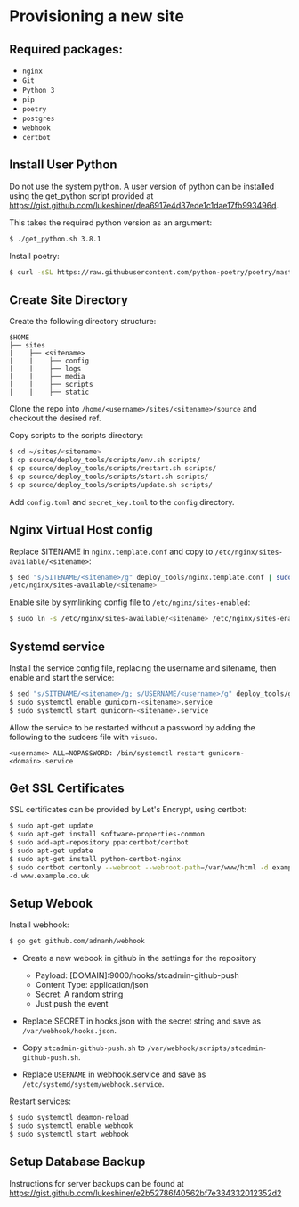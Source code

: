 # Provisioning a new site

## Required packages:
* `nginx`
* `Git`
* `Python 3`
* `pip`
* `poetry`
* `postgres`
* `webhook`
* `certbot`

## Install User Python

Do not use the system python. A user version of python can be installed using
the get_python script provided at
https://gist.github.com/lukeshiner/dea6917e4d37ede1c1dae17fb993496d.

This takes the required python version as an argument:

```bash
$ ./get_python.sh 3.8.1
```

Install poetry:

```bash
$ curl -sSL https://raw.githubusercontent.com/python-poetry/poetry/master/get-poetry.py | python
```

## Create Site Directory

Create the following directory structure:

```
$HOME
├── sites
|    ├── <sitename>
|    |    ├── config
|    |    ├── logs
|    |    ├── media
|    |    ├── scripts
|    |    ├── static
```

Clone the repo into `/home/<username>/sites/<sitename>/source` and checkout the desired ref.

Copy scripts to the scripts directory:

```bash
$ cd ~/sites/<sitename>
$ cp source/deploy_tools/scripts/env.sh scripts/
$ cp source/deploy_tools/scripts/restart.sh scripts/
$ cp source/deploy_tools/scripts/start.sh scripts/
$ cp source/deploy_tools/scripts/update.sh scripts/
```

Add `config.toml` and `secret_key.toml` to the `config` directory.

## Nginx Virtual Host config

Replace SITENAME in `nginx.template.conf` and copy to
`/etc/nginx/sites-available/<sitename>`:

```bash
$ sed "s/SITENAME/<sitename>/g" deploy_tools/nginx.template.conf | sudo tee \ 
/etc/nginx/sites-available/<sitename>
```

Enable site by symlinking config file to `/etc/nginx/sites-enabled`:

```bash
$ sudo ln -s /etc/nginx/sites-available/<sitename> /etc/nginx/sites-enabled/<sitename>
```

## Systemd service

Install the service config file, replacing the username and sitename, then enable and start the service:

```bash
$ sed "s/SITENAME/<sitename>/g; s/USERNAME/<username>/g" deploy_tools/gunicorn-systemd.template.service \ |sudo tee etc/systemd/system/gunicorn-<sitename>.service
$ sudo systemctl enable gunicorn-<sitename>.service
$ sudo systemctl start gunicorn-<sitename>.service
```

Allow the service to be restarted without a password by adding the following to the sudoers file with `visudo`.

```
<username> ALL=NOPASSWORD: /bin/systemctl restart gunicorn-<domain>.service
```

## Get SSL Certificates

SSL certificates can be provided by Let's Encrypt, using certbot:

```bash
$ sudo apt-get update
$ sudo apt-get install software-properties-common
$ sudo add-apt-repository ppa:certbot/certbot
$ sudo apt-get update
$ sudo apt-get install python-certbot-nginx
$ sudo certbot certonly --webroot --webroot-path=/var/www/html -d example.co.uk \
-d www.example.co.uk
```

## Setup Webook

Install webhook:

```bash
$ go get github.com/adnanh/webhook
```

* Create a new webook in github in the settings for the repository

  *  Payload: [DOMAIN]:9000/hooks/stcadmin-github-push
  * Content Type: application/json
  * Secret: A random string
  * Just push the event

* Replace SECRET in hooks.json with the secret string and save as `/var/webhook/hooks.json`.
* Copy `stcadmin-github-push.sh` to `/var/webhook/scripts/stcadmin-github-push.sh`.
* Replace `USERNAME` in webhook.service and save as `/etc/systemd/system/webhook.service`.

Restart services:

```bash
$ sudo systemctl deamon-reload
$ sudo systemctl enable webhook
$ sudo systemctl start webhook
```

## Setup Database Backup

Instructions for server backups can be found at
https://gist.github.com/lukeshiner/e2b52786f40562bf7e334332012352d2
